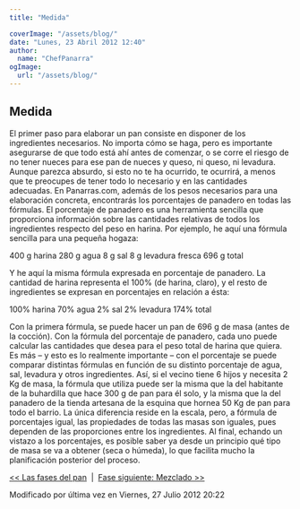 ```yaml
---
title: "Medida"

coverImage: "/assets/blog/"
date: "Lunes, 23 Abril 2012 12:40"
author:
  name: "ChefPanarra"
ogImage:
  url: "/assets/blog/"
---
```


## Medida

El primer paso para elaborar un pan consiste en disponer de los ingredientes necesarios. No importa cómo se haga, pero es importante asegurarse de que todo está ahí antes de comenzar, o se corre el riesgo de no tener nueces para ese pan de nueces y queso, ni queso, ni levadura. Aunque parezca absurdo, si esto no te ha ocurrido, te ocurrirá, a menos que te preocupes de tener todo lo necesario y en las cantidades adecuadas. En Panarras.com, además de los pesos necesarios para una elaboración concreta, encontrarás los porcentajes de panadero en todas las fórmulas. El porcentaje de panadero es una herramienta sencilla que proporciona información sobre las cantidades relativas de todos los ingredientes respecto del peso en harina. Por ejemplo, he aquí una fórmula sencilla para una pequeña hogaza:

400 g harina
280 g agua
8 g sal
8 g levadura fresca
696 g total

Y he aquí la misma fórmula expresada en porcentaje de panadero. La cantidad de harina representa el 100% (de harina, claro), y el resto de ingredientes se expresan en porcentajes en relación a ésta:

100% harina
70% agua
2% sal
2% levadura
174% total

Con la primera fórmula, se puede hacer un pan de 696 g de masa (antes de la cocción). Con la fórmula del porcentaje de panadero, cada uno puede calcular las cantidades que desea para el peso total de harina que quiera. Es más – y esto es lo realmente importante – con el porcentaje se puede comparar distintas fórmulas en función de su distinto porcentaje de agua, sal, levadura y otros ingredientes. Así, si el vecino tiene 6 hijos y necesita 2 Kg de masa, la fórmula que utiliza puede ser la misma que la del habitante de la buhardilla que hace 300 g de pan para él solo, y la misma que la del panadero de la tienda artesana de la esquina que hornea 50 Kg de pan para todo el barrio. La única diferencia reside en la escala, pero, a fórmula de porcentajes igual, las propiedades de todas las masas son iguales, pues dependen de las proporciones entre los ingredientes. Al final, echando un vistazo a los porcentajes, es posible saber ya desde un principio qué tipo de masa se va a obtener (seca o húmeda), lo que facilita mucho la planificación posterior del proceso.

[<< Las fases del pan](/posts/Las-fases-del-pan.html)  |  [Fase siguiente: Mezclado >>](/posts/Mezclado.html)

Modificado por última vez en Viernes, 27 Julio 2012 20:22
